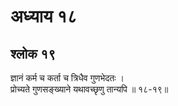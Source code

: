 # अध्याय १८

## श्लोक १९

ज्ञानं कर्म च कर्ता च त्रिधैव गुणभेदतः ।<br>प्रोच्यते गुणसङ्ख्याने यथावच्छृणु तान्यपि ॥ १८-१९॥<br><br>


